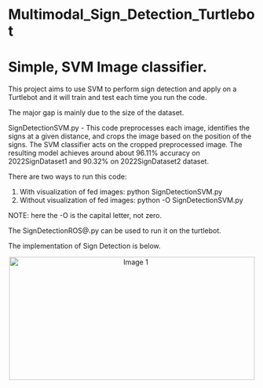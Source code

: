 # Multimodal_Sign_Detection_Turtlebot

# Simple, SVM Image classifier. 

This project aims to use SVM to perform sign detection and apply on a Turtlebot and it will train and test each time you run the code.<be>

The major gap is mainly due to the size of the dataset.<be>

SignDetectionSVM.py - This code preprocesses each image, identifies the signs at a given distance, and crops the image based on the position of the signs. The SVM classifier acts on the cropped preprocessed image. The resulting model achieves around about 96.11% accuracy on 2022SignDataset1 and 90.32% on 2022SignDataset2 dataset.<be>

There are two ways to run this code:<be>

1) With visualization of fed images:<be>
python SignDetectionSVM.py<be>
3) Without visualization of fed images:<be>
python -O SignDetectionSVM.py<be>

NOTE: here the -O is the capital letter, not zero.<be>

The SignDetectionROS@.py can be used to run it on the turtlebot.

The implementation of Sign Detection is below.
<p align="center">
  <img src="https://github.com/KoushikKaranGeethaNagaraj/Multimodal_Sign_Detection_Turtlebot/assets/116392599/eb202be4-53ce-4929-b9fe-118b9291da05" alt="Image 1" width="500" height="250"/>
  <img src="https://github.com/KoushikKaranGeethaNagaraj/Multimodal_Sign_Detection_Turtlebot/assets/116392599/46e4723c-b132-4db4-ae5b-8fc74ea68c10" alt="Image 2" width="500" height="250/>
</p>

<!-- ![WhatsApp Image 2024-02-04 at 14 04 29](https://github.com/KoushikKaranGeethaNagaraj/Multimodal_Sign_Detection_Turtlebot/assets/116392599/eb202be4-53ce-4929-b9fe-118b9291da05) ![WhatsApp Image 2024-02-04 at 14 04 30](https://github.com/KoushikKaranGeethaNagaraj/Multimodal_Sign_Detection_Turtlebot/assets/116392599/46e4723c-b132-4db4-ae5b-8fc74ea68c10) -->



